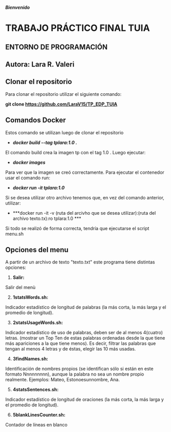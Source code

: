 ***Bienvenido***

# TRABAJO PRÁCTICO FINAL TUIA
## ENTORNO DE PROGRAMACIÓN 
## Autora: Lara R. Valeri

## Clonar el repositorio

Para clonar el repositorio utilizar el siguiente comando:

**git clone https://github.com/LaraV15/TP_EDP_TUIA** 

## Comandos Docker

Estos comando se utilizan luego de clonar el repositorio

- ***docker build --tag tplara:1.0 .***


El comando build crea la imagen tp con el tag 1.0 . Luego ejecutar:

- ***docker images***


Para ver que la imagen se creó correctamente. Para ejecutar el contenedor usar el comando run:

- ***docker run -it tplara:1.0***

Si se desea utilizar otro archivo tenemos que, en vez del comando anterior, utilizar:

- ***docker run -it -v (ruta del arcivho que se desea utilizar):(ruta del archivo texto.tx):ro tplara:1.0 ***

Si todo se realizó de forma correcta, tendría que ejecutarse el script menu.sh

## Opciones del menu

A partir de un archivo de texto "texto.txt" este programa tiene distintas opciones:

1. **Salir:** 

Salir del menù

2. **1statsWords.sh:**

Indicador estadístico de longitud de palabras (la más corta, la más larga y el
promedio de longitud).

3. **2statsUsageWords.sh:**

Indicador estadístico de uso de palabras, deben ser de al menos 4(cuatro)
letras. (mostrar un Top Ten de estas palabras ordenadas desde la que tiene
más apariciones a la que tiene menos). Es decir, filtrar las palabras que
tengan al menos 4 letras y de éstas, elegir las 10 más usadas.

4. **3findNames.sh:**

Identificación de nombres propios (se identifican sólo si están en este formato
Nnnnnnnnn), aunque la palabra no sea un nombre propio realmente.
Ejemplos: Mateo, Estonoesunnombre, Ana.

5. **4statsSentences.sh:**

Indicador estadístico de longitud de oraciones (la más corta, la más larga y el
promedio de longitud).

6. **5blankLinesCounter.sh:**

Contador de líneas en blanco
